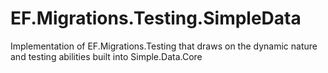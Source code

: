 # EF.Migrations.Testing.SimpleData
Implementation of EF.Migrations.Testing that draws on the dynamic nature and testing abilities built into Simple.Data.Core
